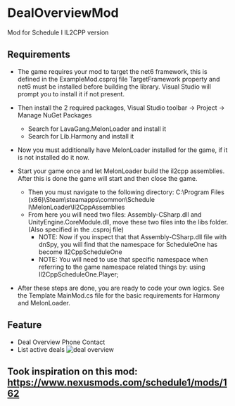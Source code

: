 # DealOverviewMod
Mod for Schedule I IL2CPP version

## Requirements
- The game requires your mod to target the net6 framework, this is defined in the ExampleMod.csproj file TargetFramework property and net6 must be installed before building the library. Visual Studio will prompt you to install it if not present.
- Then install the 2 required packages, Visual Studio toolbar -> Project -> Manage NuGet Packages
  - Search for LavaGang.MelonLoader and install it
  - Search for Lib.Harmony and install it

- Now you must additionally have MelonLoader installed for the game, if it is not installed do it now.
- Start your game once and let MelonLoader build the il2cpp assemblies. After this is done the game will start and then close the game.
  - Then you must navigate to the following directory: C:\Program Files (x86)\Steam\steamapps\common\Schedule I\MelonLoader\Il2CppAssemblies
  - From here you will need two files: Assembly-CSharp.dll and UnityEngine.CoreModule.dll, move these two files into the libs folder. (Also specified in the .csproj file)
      - NOTE: Now if you inspect that that Assembly-CSharp.dll file with dnSpy, you will find that the namespace for ScheduleOne has become Il2CppScheduleOne
      - NOTE: You will need to use that specific namespace when referring to the game namespace related things by: using Il2CppScheduleOne.Player;

- After these steps are done, you are ready to code your own logics. See the Template MainMod.cs file for the basic requirements for Harmony and MelonLoader.

## Feature
- Deal Overview Phone Contact
- List active deals
![deal overview](https://imgur.com/5SMYUta)

## Took inspiration on this mod: https://www.nexusmods.com/schedule1/mods/162